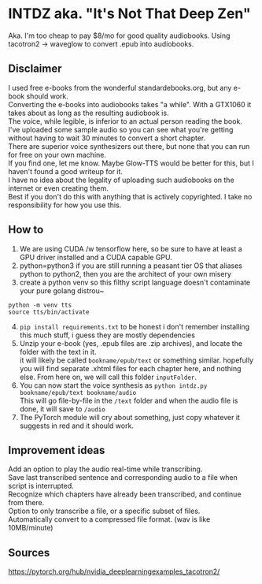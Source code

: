 # INTDZ aka. "It's Not That Deep Zen"
Aka. I'm too cheap to pay $8/mo for good quality audiobooks.
Using tacotron2 -> waveglow to convert .epub into audiobooks.

## Disclaimer
I used free e-books from the wonderful standardebooks.org, but any e-book should work.  
Converting the e-books into audiobooks takes "a while". With a GTX1060 it takes about as long as the resulting audiobook is.  
The voice, while legible, is inferior to an actual person reading the book.  
I've uploaded some sample audio so you can see what you're getting without having to wait 30 minutes to convert a short chapter.  
There are superior voice synthesizers out there, but none that you can run for free on your own machine.  
If you find one, let me know. Maybe Glow-TTS would be better for this, but I haven't found a good writeup for it.  
I have no idea about the legality of uploading such audiobooks on the internet or even creating them.  
Best if you don't do this with anything that is actively copyrighted. I take no responsibility for how you use this.  

## How to
1. We are using CUDA /w tensorflow here, so be sure to have at least a GPU driver installed and a CUDA capable GPU.  
2. python=python3 if you are still running a peasant tier OS that aliases python to python2, then you are the architect of your own misery  
3. create a python venv so this filthy script language doesn't contaminate your pure golang distrou~
```
python -m venv tts
source tts/bin/activate
```
4. `pip install requirements.txt` to be honest i don't remember installing this much stuff, i guess they are mostly dependencies
5. Unzip your e-book (yes, .epub files are .zip archives), and locate the folder with the text in it.  
it will likely be called `bookname/epub/text` or something similar. hopefully you will find separate .xhtml files for each   chapter here, and nothing else. From here on, we will call this folder `inputFolder`.  
6. You can now start the voice synthesis as `python intdz.py bookname/epub/text bookname/audio`  
This will go file-by-file in the `/text` folder and when the audio file is done, it will save to `/audio`
7. The PyTorch module will cry about something, just copy whatever it suggests in red and it should work.


## Improvement ideas
Add an option to play the audio real-time while transcribing.  
Save last transcribed sentence and corresponding audio to a file when script is interrupted.  
Recognize which chapters have already been transcribed, and continue from there.  
Option to only transcribe a file, or a specific subset of files.  
Automatically convert to a compressed file format. (wav is like 10MB/minute)  

## Sources
https://pytorch.org/hub/nvidia_deeplearningexamples_tacotron2/
